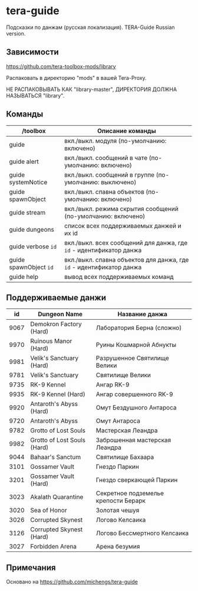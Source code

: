 # tera-guide
Подсказки по данжам (русская локализация). TERA-Guide Russian version.

## Зависимости
https://github.com/tera-toolbox-mods/library

Распаковать в директорию "mods" в вашей Tera-Proxy.

НЕ РАСПАКОВЫВАТЬ КАК "library-master", ДИРЕКТОРИЯ ДОЛЖНА НАЗЫВАТЬСЯ "library".

## Команды
/toolbox | Описание команды
--- | ---
guide| вкл./выкл. модуля (по-умолчанию: включено)
guide alert | вкл./выкл. сообщений в чате (по-умолчанию: включено)
guide systemNotice | вкл./выкл. сообщений в группе (по-умолчанию: выключено)
guide spawnObject | вкл./выкл. спавна объектов (по-умолчанию: включено)
guide stream | вкл./выкл. режима скрытия сообщений (по-умолчанию: включено)
guide dungeons | список всех поддерживаемых данжей и их id
guide verbose `id` | вкл./выкл. всех сообщений для данжа, где `id` - идентификатор данжа
guide spawnObject `id` | вкл./выкл. спавна объектов для данжа, где `id` - идентификатор данжа
guide help | вывод всех поддерживаемых команд

## Поддерживаемые данжи
id | Dungeon Name | Название данжа
--- | --- | ---
9067 | Demokron Factory (Hard) | Лаборатория Берна (сложно)
9970 | Ruinous Manor (Hard) | Руины Кошмарной Абнукты
9981 | Velik's Sanctuary (Hard) | Разрушенное Святилище Велики
9781 | Velik's Sanctuary | Святилище Велики
9735 | RK-9 Kennel | Ангар RK-9
9935 | RK-9 Kennel (Hard) | Ангар совершенного RK-9
9920 | Antaroth's Abyss (Hard) | Омут Бездушного Антароса
9720 | Antaroth's Abyss | Омут Антароса
9782 | Grotto of Lost Souls | Мастерская Леандра
9982 | Grotto of Lost Souls (Hard) | Заброшенная мастерская Леандра
9044 | Bahaar's Sanctum | Святилище Бахаара
3101 | Gossamer Vault | Гнездо Паркин
3201 | Gossamer Vault (Hard) | Гнездо сверкающей Паркин
3023 | Akalath Quarantine | Секретное подземелье крепости Берарк
3020 | Sea of Honor | Золотая чешуя
3026 | Corrupted Skynest | Логово Келсаика
3126 | Corrupted Skynest (Hard) | Логово Бессмертного Келсаика
3027 | Forbidden Arena | Арена безумия

## Примечания
Основано на https://github.com/michengs/tera-guide
